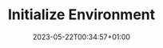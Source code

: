 ---
title: "Initialize Environment"
icon: "folder"
weight: 210
date: "2023-05-22T00:34:57+01:00"
lastmod: "2023-05-22T00:34:57+01:00"
---